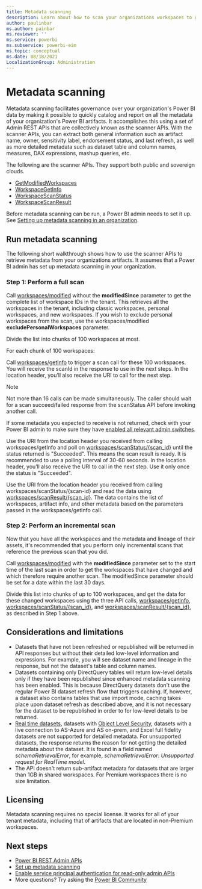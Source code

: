 ```yaml
---
title: Metadata scanning
description: Learn about how to scan your organizations workspaces to get metadata about your organization's Power BI data assets.
author: paulinbar
ms.author: painbar
ms.reviewer: ''
ms.service: powerbi
ms.subservice: powerbi-eim
ms.topic: conceptual
ms.date: 08/18/2021
LocalizationGroup: Administration
---
```


# Metadata scanning

Metadata scanning facilitates governance over your organization's Power BI data by making it possible to quickly catalog and report on all the metadata of your organization's Power BI artifacts. It accomplishes this using a set of Admin REST APIs that are collectively known as the scanner APIs. With the scanner APIs, you can extract both general information such as artifact name, owner, sensitivity label, endorsement status, and last refresh, as well as more detailed metadata such as dataset table and column names, measures, DAX expressions, mashup queries, etc.

The following are the scanner APIs. They support both public and sovereign clouds.

* [GetModifiedWorkspaces](/rest/api/power-bi/admin/workspace-info-get-modified-workspaces)
* [WorkspaceGetInfo](/rest/api/power-bi/admin/workspace-info-post-workspace-info)
* [WorkspaceScanStatus](/rest/api/power-bi/admin/workspace-info-get-scan-status)
* [WorkspaceScanResult](/rest/api/power-bi/admin/workspace-info-get-scan-result)

Before metadata scanning can be run, a Power BI admin needs to set it up. See [Setting up metadata scanning in an organization](service-admin-metadata-scanning-setup.md).

## Run metadata scanning

The following short walkthrough shows how to use the scanner APIs to retrieve metadata from your organizations artifacts. It assumes that a Power BI admin has set up metadata scanning in your organization.

### Step 1: Perform a full scan

Call [workspaces/modified](/rest/api/power-bi/admin/workspace-info-get-modified-workspaces) without the **modifiedSince** parameter to get the complete list of workspace IDs in the tenant. This retrieves all the workspaces in the tenant, including classic workspaces, personal workspaces, and new workspaces. If you wish to exclude personal workspaces from the scan, use the workspaces/modified **excludePersonalWorkspaces** parameter.

Divide the list into chunks of 100 workspaces at most.

For each chunk of 100 workspaces:

Call [workspaces/getInfo](/rest/api/power-bi/admin/workspace-info-post-workspace-info) to trigger a scan call for these 100 workspaces. You will receive the scanId in the response to use in the next steps. In the location header, you’ll also receive the URI to call for the next step.

>[!NOTE]
> Not more than 16 calls can be made simultaneously. The caller should wait for a scan succeed/failed response from the scanStatus API before invoking another call.
>
> If some metadata you expected to receive is not returned, check with your Power BI admin to make sure they have [enabled all relevant admin switches](service-admin-metadata-scanning-setup.md).

Use the URI from the location header you received from calling workspaces/getInfo and poll on [workspaces/scanStatus/{scan_id}](/rest/api/power-bi/admin/workspace-info-get-scan-status) until the status returned is "Succeeded". This means the scan result is ready. It is recommended to use a polling interval of 30-60 seconds. In the location header, you’ll also receive the URI to call in the next step. Use it only once the status is "Succeeded".

Use the URI from the location header you received from calling workspaces/scanStatus/{scan-id} and read the data using [workspaces/scanResult/{scan_id}](/rest/api/power-bi/admin/workspace-info-get-scan-result). The data contains the list of workspaces, artifact info, and other metadata based on the parameters passed in the workspaces/getInfo call.

### Step 2: Perform an incremental scan

Now that you have all the workspaces and the metadata and lineage of their assets, it's recommended that you perform only incremental scans that reference the previous scan that you did.

Call [workspaces/modified](/rest/api/power-bi/admin/workspace-info-get-modified-workspaces) with the **modifiedSince** parameter set to the start time of the last scan in order to get the workspaces that have changed and which therefore require another scan. The modifiedSince parameter should be set for a date within the last 30 days.

Divide this list into chunks of up to 100 workspaces, and get the data for these changed workspaces using the three API calls, [workspaces/getInfo](/rest/api/power-bi/admin/workspace-info-post-workspace-info), [workspaces/scanStatus/{scan_id}](/rest/api/power-bi/admin/workspace-info-get-scan-status), and [workspaces/scanResult/{scan_id}](/rest/api/power-bi/admin/workspace-info-get-scan-result), as described in Step 1 above.

## Considerations and limitations

* Datasets that have not been refreshed or republished will be returned in API responses but without their detailed low-level information and expressions. For example, you will see dataset name and lineage in the response, but not the dataset's table and column names.
* Datasets containing only DirectQuery tables will return low-level details only if they have been republished since enhanced metadata scanning has been enabled. This is because DirectQuery datasets don't use the regular Power BI dataset refresh flow that triggers caching. If, however, a dataset also contains tables that use import mode, caching takes place upon dataset refresh as described above, and it is not necessary for the dataset to be republished in order to for low-level details to be returned.
* [Real time datasets](../connect-data/service-real-time-streaming.md), datasets with [Object Level Security](https://powerbi.microsoft.com/blog/object-level-security-ols-is-now-generally-available-in-power-bi-premium-and-pro/), datasets with a live connection to AS-Azure and AS on-prem, and Excel full fidelity datasets are not supported for detailed metadata. For unsupported datasets, the response returns the reason for not getting the detailed metadata about the dataset. It is found in a field named *schemaRetrievalError*, for example, *schemaRetrievalError: Unsupported request for RealTime model*.
* The API doesn't return sub-artifact metadata for datasets that are larger than 1GB in shared workspaces. For Premium workspaces there is no size limitation.

## Licensing

Metadata scanning requires no special license. It works for all of your tenant metadata, including that of artifacts that are located in non-Premium workspaces.

## Next steps

* [Power BI REST Admin APIs](/rest/api/power-bi/admin)
* [Set up metadata scanning](service-admin-metadata-scanning-setup.md)
* [Enable service principal authentication for read-only admin APIs](read-only-apis-service-principal-authentication.md)
* More questions? Try asking the [Power BI Community](https://community.powerbi.com)